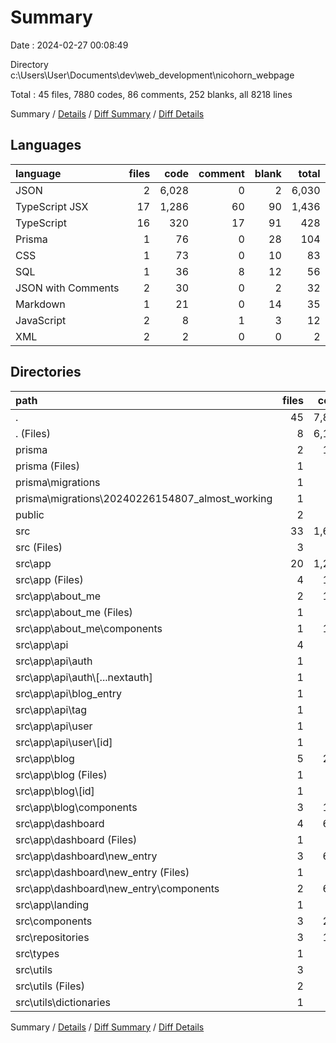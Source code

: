 # Summary

Date : 2024-02-27 00:08:49

Directory c:\\Users\\User\\Documents\\dev\\web_development\\nicohorn_webpage

Total : 45 files,  7880 codes, 86 comments, 252 blanks, all 8218 lines

Summary / [Details](details.md) / [Diff Summary](diff.md) / [Diff Details](diff-details.md)

## Languages
| language | files | code | comment | blank | total |
| :--- | ---: | ---: | ---: | ---: | ---: |
| JSON | 2 | 6,028 | 0 | 2 | 6,030 |
| TypeScript JSX | 17 | 1,286 | 60 | 90 | 1,436 |
| TypeScript | 16 | 320 | 17 | 91 | 428 |
| Prisma | 1 | 76 | 0 | 28 | 104 |
| CSS | 1 | 73 | 0 | 10 | 83 |
| SQL | 1 | 36 | 8 | 12 | 56 |
| JSON with Comments | 2 | 30 | 0 | 2 | 32 |
| Markdown | 1 | 21 | 0 | 14 | 35 |
| JavaScript | 2 | 8 | 1 | 3 | 12 |
| XML | 2 | 2 | 0 | 0 | 2 |

## Directories
| path | files | code | comment | blank | total |
| :--- | ---: | ---: | ---: | ---: | ---: |
| . | 45 | 7,880 | 86 | 252 | 8,218 |
| . (Files) | 8 | 6,109 | 1 | 23 | 6,133 |
| prisma | 2 | 112 | 8 | 40 | 160 |
| prisma (Files) | 1 | 76 | 0 | 28 | 104 |
| prisma\\migrations | 1 | 36 | 8 | 12 | 56 |
| prisma\\migrations\\20240226154807_almost_working | 1 | 36 | 8 | 12 | 56 |
| public | 2 | 2 | 0 | 0 | 2 |
| src | 33 | 1,657 | 77 | 189 | 1,923 |
| src (Files) | 3 | 34 | 3 | 24 | 61 |
| src\\app | 20 | 1,262 | 62 | 120 | 1,444 |
| src\\app (Files) | 4 | 147 | 3 | 26 | 176 |
| src\\app\\about_me | 2 | 156 | 4 | 10 | 170 |
| src\\app\\about_me (Files) | 1 | 11 | 0 | 2 | 13 |
| src\\app\\about_me\\components | 1 | 145 | 4 | 8 | 157 |
| src\\app\\api | 4 | 78 | 4 | 22 | 104 |
| src\\app\\api\\auth | 1 | 53 | 4 | 5 | 62 |
| src\\app\\api\\auth\\[...nextauth] | 1 | 53 | 4 | 5 | 62 |
| src\\app\\api\\blog_entry | 1 | 9 | 0 | 7 | 16 |
| src\\app\\api\\tag | 1 | 8 | 0 | 6 | 14 |
| src\\app\\api\\user | 1 | 8 | 0 | 4 | 12 |
| src\\app\\api\\user\\[id] | 1 | 8 | 0 | 4 | 12 |
| src\\app\\blog | 5 | 219 | 19 | 20 | 258 |
| src\\app\\blog (Files) | 1 | 26 | 17 | 4 | 47 |
| src\\app\\blog\\[id] | 1 | 27 | 0 | 3 | 30 |
| src\\app\\blog\\components | 3 | 166 | 2 | 13 | 181 |
| src\\app\\dashboard | 4 | 647 | 31 | 41 | 719 |
| src\\app\\dashboard (Files) | 1 | 11 | 0 | 2 | 13 |
| src\\app\\dashboard\\new_entry | 3 | 636 | 31 | 39 | 706 |
| src\\app\\dashboard\\new_entry (Files) | 1 | 11 | 17 | 4 | 32 |
| src\\app\\dashboard\\new_entry\\components | 2 | 625 | 14 | 35 | 674 |
| src\\app\\landing | 1 | 15 | 1 | 1 | 17 |
| src\\components | 3 | 206 | 3 | 12 | 221 |
| src\\repositories | 3 | 122 | 0 | 20 | 142 |
| src\\types | 1 | 12 | 3 | 3 | 18 |
| src\\utils | 3 | 21 | 6 | 10 | 37 |
| src\\utils (Files) | 2 | 15 | 3 | 7 | 25 |
| src\\utils\\dictionaries | 1 | 6 | 3 | 3 | 12 |

Summary / [Details](details.md) / [Diff Summary](diff.md) / [Diff Details](diff-details.md)